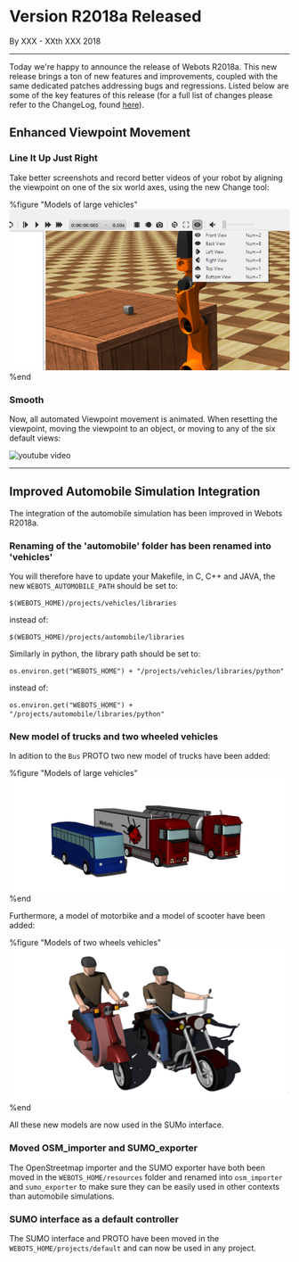 # Version R2018a Released

<p id="publish-data">By XXX - XXth XXX 2018</p>

---

Today we're happy to announce the release of Webots R2018a. This new release brings a ton of new features and improvements, coupled with the same dedicated patches addressing bugs and regressions. Listed below are some of the key features of this release (for a full list of changes please refer to the ChangeLog, found [here](https://www.cyberbotics.com/dvd/common/doc/webots/ChangeLog.html)).


## Enhanced Viewpoint Movement

### Line It Up Just Right

Take better screenshots and record better videos of your robot by aligning the viewpoint on one of the six world axes, using the new Change tool:

%figure "Models of large vehicles"
![viewpoint menu](images/viewpoint_menu.png)
%end

### Smooth

Now, all automated Viewpoint movement is animated. When resetting the viewpoint, moving the viewpoint to an object, or moving to any of the six default views:

![youtube video](https://www.youtube.com/watch?v=S0k0cJb_Mus)

---

## Improved Automobile Simulation Integration

The integration of the automobile simulation has been improved in Webots R2018a.

### Renaming of the 'automobile' folder has been renamed into 'vehicles'

You will therefore have to update your Makefile, in C, C++ and JAVA, the new `WEBOTS_AUTOMOBILE_PATH` should be set to:
```
$(WEBOTS_HOME)/projects/vehicles/libraries
```
instead of:
```
$(WEBOTS_HOME)/projects/automobile/libraries
```

Similarly in python, the library path should be set to:
```
os.environ.get("WEBOTS_HOME") + "/projects/vehicles/libraries/python"
```
instead of:
```
os.environ.get("WEBOTS_HOME") + "/projects/automobile/libraries/python"
```

### New model of trucks and two wheeled vehicles

In adition to the `Bus` PROTO two new model of trucks have been added:

%figure "Models of large vehicles"
![large vehicles](images/large_vehicles.png)
%end

Furthermore, a model of motorbike and a model of scooter have been added:

%figure "Models of two wheels vehicles"
![two wheels](images/two_wheels.png)
%end

All these new models are now used in the SUMo interface.

### Moved OSM_importer and SUMO_exporter

The OpenStreetmap importer and the SUMO exporter have both been moved in the `WEBOTS_HOME/resources` folder and renamed into `osm_importer` and `sumo_exporter` to make sure they can be easily used in other contexts than automobile simulations.

### SUMO interface as a default controller

The SUMO interface and PROTO have been moved in the `WEBOTS_HOME/projects/default` and can now be used in any project.
